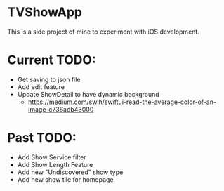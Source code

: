 # TVShowApp

This is a side project of mine to experiment with iOS development.

# Current TODO:
- Get saving to json file
- Add edit feature
- Update ShowDetail to have dynamic background
  - https://medium.com/swlh/swiftui-read-the-average-color-of-an-image-c736adb43000

# Past TODO:
- Add Show Service filter
- Add Show Length Feature
- Add new "Undiscovered" show type
- Add new show tile for homepage
